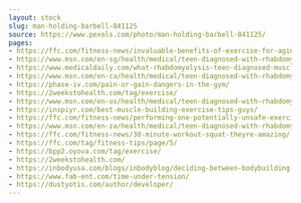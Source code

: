 ```yaml
---
layout: stock
slug: man-holding-barbell-841125
source: https://www.pexels.com/photo/man-holding-barbell-841125/
pages:
- https://ffc.com/fitness-news/invaluable-benefits-of-exercise-for-aging-populations/
- https://www.msn.com/en-sg/health/medical/teen-diagnosed-with-rhabdomyolysis-after-too-much-exercise/ar-AAyd7QM
- https://www.medicaldaily.com/what-rhabdomyolysis-teen-diagnosed-muscle-tissue-breakdown-after-intense-424545
- https://www.msn.com/en-ca/health/medical/teen-diagnosed-with-rhabdomyolysis-after-too-much-exercise/ar-AAydhRz
- https://phase-iv.com/pain-or-gain-dangers-in-the-gym/
- https://2weekstohealth.com/tag/exercise/
- https://www.msn.com/en-us/health/medical/teen-diagnosed-with-rhabdomyolysis-after-too-much-exercise/ar-AAydhRz?li=AAadgLE&index=2&correct=0&answer=3
- https://inspiyr.com/best-muscle-building-exercise-tips-guys/
- https://ffc.com/fitness-news/performing-one-potentially-unsafe-exercises/
- https://www.msn.com/en-za/health/medical/teen-diagnosed-with-rhabdomyolysis-after-too-much-exercise/ar-AAydhRz?li=AAggNb9
- https://ffc.com/fitness-news/30-minute-workout-squat-theyre-amazing/
- https://ffc.com/tag/fitness-tips/page/5/
- https://bpp2.oyova.com/tag/exercise/
- https://2weekstohealth.com/
- https://inbodyusa.com/blogs/inbodyblog/deciding-between-bodybuilding-and-hiit-to-improve-body-composition/
- https://www.fab-ent.com/time-under-tension/
- https://dustyotis.com/author/developer/
---
```

